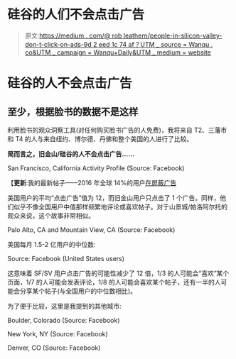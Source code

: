 # 硅谷的人们不会点击广告

> 原文:[https://medium . com/@ rob leathern/people-in-silicon-valley-don-t-click-on-ads-9d 2 eed 1c 74 af？UTM _ source = Wanqu . co&UTM _ campaign = Wanqu+Daily&UTM _ medium = website](https://medium.com/@robleathern/people-in-silicon-valley-don-t-click-on-ads-9d2eed1c74af?utm_source=wanqu.co&utm_campaign=Wanqu+Daily&utm_medium=website)

# 硅谷的人不会点击广告

## 至少，根据脸书的数据不是这样

利用脸书的观众洞察工具(对任何购买脸书广告的人免费)，我将来自 T2、三藩市和 T4 的人与来自纽约、博尔德、丹佛和整个美国的人进行了比较。

**简而言之，旧金山/硅谷的人不会点击广告……**



San Francisco, California Activity Profile (Source: Facebook)



【**更新**:我的最新帖子——2016 年全球 14%的用户[在屏蔽广告](/@robleathern/in-2016-14-of-users-are-blocking-ads-39c90ce5bcb9#.mrmozepaa)

美国用户的平均“点击广告”值为 12，而旧金山用户只点击了 1 个广告。同样，他们似乎不像全国用户中值那样频繁地评论或喜欢帖子。对于山景城/帕洛阿尔托的观众来说，这个故事非常相似。



Palo Alto, CA and Mountain View, CA (Source: Facebook)



美国每月 1.5-2 亿用户的中位数:



Source: Facebook (United States users)



这意味着 SF/SV 用户点击广告的可能性减少了 12 倍，1/3 的人可能会“喜欢”某个页面，1/7 的人可能会发表评论，1/8 的人可能会喜欢某个帖子，还有一半的人可能会分享某个帖子(与全国用户的中位数相比)。

为了便于比较，这里是我提到的其他城市:



Boulder, Colorado (Source: Facebook)





New York, NY (Source: Facebook)





Denver, CO (Source: Facebook)

